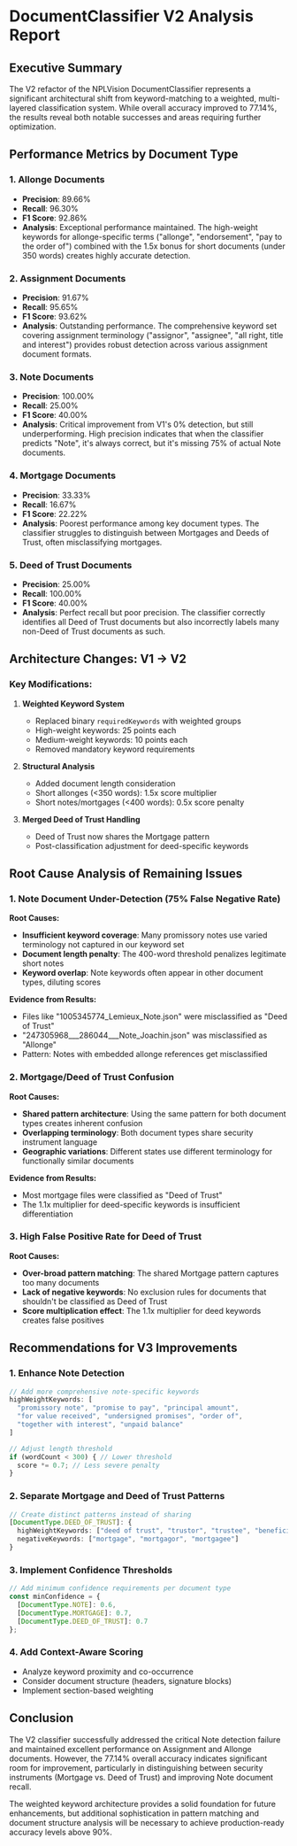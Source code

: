# DocumentClassifier V2 Analysis Report

## Executive Summary

The V2 refactor of the NPLVision DocumentClassifier represents a significant architectural shift from keyword-matching to a weighted, multi-layered classification system. While overall accuracy improved to 77.14%, the results reveal both notable successes and areas requiring further optimization.

## Performance Metrics by Document Type

### 1. **Allonge Documents**
- **Precision**: 89.66%
- **Recall**: 96.30%
- **F1 Score**: 92.86%
- **Analysis**: Exceptional performance maintained. The high-weight keywords for allonge-specific terms ("allonge", "endorsement", "pay to the order of") combined with the 1.5x bonus for short documents (under 350 words) creates highly accurate detection.

### 2. **Assignment Documents**
- **Precision**: 91.67%
- **Recall**: 95.65%
- **F1 Score**: 93.62%
- **Analysis**: Outstanding performance. The comprehensive keyword set covering assignment terminology ("assignor", "assignee", "all right, title and interest") provides robust detection across various assignment document formats.

### 3. **Note Documents**
- **Precision**: 100.00%
- **Recall**: 25.00%
- **F1 Score**: 40.00%
- **Analysis**: Critical improvement from V1's 0% detection, but still underperforming. High precision indicates that when the classifier predicts "Note", it's always correct, but it's missing 75% of actual Note documents.

### 4. **Mortgage Documents**
- **Precision**: 33.33%
- **Recall**: 16.67%
- **F1 Score**: 22.22%
- **Analysis**: Poorest performance among key document types. The classifier struggles to distinguish between Mortgages and Deeds of Trust, often misclassifying mortgages.

### 5. **Deed of Trust Documents**
- **Precision**: 25.00%
- **Recall**: 100.00%
- **F1 Score**: 40.00%
- **Analysis**: Perfect recall but poor precision. The classifier correctly identifies all Deed of Trust documents but also incorrectly labels many non-Deed of Trust documents as such.

## Architecture Changes: V1 → V2

### Key Modifications:

1. **Weighted Keyword System**
   - Replaced binary `requiredKeywords` with weighted groups
   - High-weight keywords: 25 points each
   - Medium-weight keywords: 10 points each
   - Removed mandatory keyword requirements

2. **Structural Analysis**
   - Added document length consideration
   - Short allonges (<350 words): 1.5x score multiplier
   - Short notes/mortgages (<400 words): 0.5x score penalty

3. **Merged Deed of Trust Handling**
   - Deed of Trust now shares the Mortgage pattern
   - Post-classification adjustment for deed-specific keywords

## Root Cause Analysis of Remaining Issues

### 1. **Note Document Under-Detection (75% False Negative Rate)**

**Root Causes:**
- **Insufficient keyword coverage**: Many promissory notes use varied terminology not captured in our keyword set
- **Document length penalty**: The 400-word threshold penalizes legitimate short notes
- **Keyword overlap**: Note keywords often appear in other document types, diluting scores

**Evidence from Results:**
- Files like "1005345774_Lemieux_Note.json" were misclassified as "Deed of Trust"
- "247305968___286044___Note_Joachin.json" was misclassified as "Allonge"
- Pattern: Notes with embedded allonge references get misclassified

### 2. **Mortgage/Deed of Trust Confusion**

**Root Causes:**
- **Shared pattern architecture**: Using the same pattern for both document types creates inherent confusion
- **Overlapping terminology**: Both document types share security instrument language
- **Geographic variations**: Different states use different terminology for functionally similar documents

**Evidence from Results:**
- Most mortgage files were classified as "Deed of Trust"
- The 1.1x multiplier for deed-specific keywords is insufficient differentiation

### 3. **High False Positive Rate for Deed of Trust**

**Root Causes:**
- **Over-broad pattern matching**: The shared Mortgage pattern captures too many documents
- **Lack of negative keywords**: No exclusion rules for documents that shouldn't be classified as Deed of Trust
- **Score multiplication effect**: The 1.1x multiplier for deed keywords creates false positives

## Recommendations for V3 Improvements

### 1. **Enhance Note Detection**
```typescript
// Add more comprehensive note-specific keywords
highWeightKeywords: [
  "promissory note", "promise to pay", "principal amount", 
  "for value received", "undersigned promises", "order of",
  "together with interest", "unpaid balance"
]

// Adjust length threshold
if (wordCount < 300) { // Lower threshold
  score *= 0.7; // Less severe penalty
}
```

### 2. **Separate Mortgage and Deed of Trust Patterns**
```typescript
// Create distinct patterns instead of sharing
[DocumentType.DEED_OF_TRUST]: {
  highWeightKeywords: ["deed of trust", "trustor", "trustee", "beneficiary"],
  negativeKeywords: ["mortgage", "mortgagor", "mortgagee"]
}
```

### 3. **Implement Confidence Thresholds**
```typescript
// Add minimum confidence requirements per document type
const minConfidence = {
  [DocumentType.NOTE]: 0.6,
  [DocumentType.MORTGAGE]: 0.7,
  [DocumentType.DEED_OF_TRUST]: 0.7
};
```

### 4. **Add Context-Aware Scoring**
- Analyze keyword proximity and co-occurrence
- Consider document structure (headers, signature blocks)
- Implement section-based weighting

## Conclusion

The V2 classifier successfully addressed the critical Note detection failure and maintained excellent performance on Assignment and Allonge documents. However, the 77.14% overall accuracy indicates significant room for improvement, particularly in distinguishing between security instruments (Mortgage vs. Deed of Trust) and improving Note document recall.

The weighted keyword architecture provides a solid foundation for future enhancements, but additional sophistication in pattern matching and document structure analysis will be necessary to achieve production-ready accuracy levels above 90%.